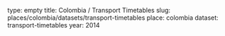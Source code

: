 type: empty
title: Colombia / Transport Timetables
slug: places/colombia/datasets/transport-timetables
place: colombia
dataset: transport-timetables
year: 2014
